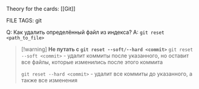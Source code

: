 
Theory for the cards: [[Git]]

FILE TAGS: git

Q: Как удалить определённый файл из индекса?
A: `git reset <path_to_file>`
> [!warning] **Не путать с `git reset --soft/--hard <commit>`**
> `git reset --soft <commit>` - удалит коммиты после указанного, но оставит все файлы, которые изменились после этого коммита
> 
> `git reset --hard <commit>` - удалит все коммиты до указанного, а также все изменения
<!--ID: 1760205703539-->
